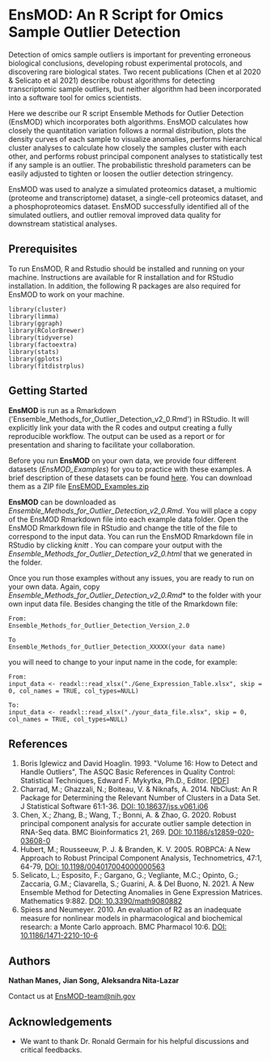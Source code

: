 # EnsMOD: An R Script for Omics Sample Outlier Detection

Detection of omics sample outliers is important for preventing erroneous biological conclusions, developing robust experimental protocols, and discovering rare biological states. Two recent publications (Chen et al 2020 & Selicato et al 2021) describe robust algorithms for detecting transcriptomic sample outliers, but neither algorithm had been incorporated into a software tool for omics scientists. 

Here we describe our R script Ensemble Methods for Outlier Detection (EnsMOD) which incorporates both algorithms. EnsMOD calculates how closely the quantitation variation follows a normal distribution, plots the density curves of each sample to visualize anomalies, performs hierarchical cluster analyses to calculate how closely the samples cluster with each other, and performs robust principal component analyses to statistically test if any sample is an outlier. The probabilistic threshold parameters can be easily adjusted to tighten or loosen the outlier detection stringency. 

EnsMOD was used to analyze a simulated proteomics dataset, a multiomic (proteome and transcriptome) dataset, a single-cell proteomics dataset, and a phosphoproteomics dataset. EnsMOD successfully identified all of the simulated outliers, and outlier removal improved data quality for downstream statistical analyses. 


## Prerequisites

To run EnsMOD, R and Rstudio should be installed and running on your machine. Instructions are available for R installation and for RStudio installation. In addition, the following R packages are also required for EnsMOD to work on your machine. 

```code
library(cluster) 
library(limma)
library(ggraph)
library(RColorBrewer)
library(tidyverse)
library(factoextra)
library(stats)
library(gplots)
library(fitdistrplus)
```

## Getting Started

**EnsMOD** is run as a Rmarkdown ('Ensemble_Methods_for_Outlier_Detection_v2_0.Rmd') in RStudio. It will explicitly link your data with the R codes and output creating a fully reproducible workflow. The output can be used as a report or for presentation and sharing to facilitate your collaboration. 

Before you run **EnsMOD** on your own data, we provide four different datasets (<i>EnsMOD_Examples</i>) for you to practice with these examples. A brief description of these datasets can be found <a href="./EnsMOD_Examples/EnsMOD_Examples_description.txt" target="_blank">here</a>. You can download them as a ZIP file <a href="./EnsMOD_Examples.zip" download>EnsEMOD_Examples.zip</a> 

**EnsMOD** can be downloaded as *Ensemble_Methods_for_Outlier_Detection_v2_0.Rmd*. You will place a copy of the EnsMOD Rmarkdown file into each example data folder. Open the EnsMOD Rmarkdown file in RStudio and change the title of the file to correspond to the input data. You can run the EnsMOD Rmarkdown file in RStudio by clicking *knitt* . You can compare your output with the *Ensemble_Methods_for_Outlier_Detection_v2_0.html* that we generated in the folder. 

Once you run those examples without any issues, you are ready to run on your own data.
Again, copy *Ensemble_Methods_for_Outlier_Detection_v2_0.Rmd** to the folder with your own input data file. Besides changing the title of the Rmarkdown file:

```Code
From:
Ensemble_Methods_for_Outlier_Detection_Version_2.0

To 
Ensemble_Methods_for_Outlier_Detection_XXXXX(your data name)
```

you will need to change to your input name in the code, for example:

```Code
From:
input_data <- readxl::read_xlsx("./Gene_Expression_Table.xlsx", skip = 0, col_names = TRUE, col_types=NULL)

To:
input_data <- readxl::read_xlsx("./your_data_file.xlsx", skip = 0, col_names = TRUE, col_types=NULL)

```

## References

<ol>
	<li>Boris Iglewicz and David Hoaglin. 1993. "Volume 16: How to Detect and Handle Outliers", The ASQC Basic References in Quality Control: Statistical Techniques, Edward F. Mykytka, Ph.D., Editor. [<a href="https://hwbdocuments.env.nm.gov/Los%20Alamos%20National%20Labs/TA%2054/11587.pdf" target=_blank>PDF</a>]
	<li>Charrad, M.; Ghazzali, N.; Boiteau, V. & Niknafs, A. 2014. NbClust: An R Package for Determining the Relevant Number of Clusters in a Data Set. J Statistical Software 61:1-36. <a href="https://doi.org/10.18637/jss.v061.i06" target=_blank>DOI: 10.18637/jss.v061.i06</a>
	<li>Chen, X.; Zhang, B.; Wang, T.; Bonni, A. & Zhao, G. 2020. Robust principal component analysis for accurate outlier sample detection in RNA-Seq data. BMC Bioinformatics 21, 269. <a href="https://doi.org/10.1186/s12859-020-03608-0" target=_blank> DOI: 10.1186/s12859-020-03608-0</a>
	<li>Hubert, M.; Rousseeuw, P. J. & Branden, K. V. 2005. ROBPCA: A New Approach to Robust Principal Component Analysis, Technometrics, 47:1, 64-79, <a href="https://doi.org/10.1198/004017004000000563" target=_blank>DOI: 10.1198/004017004000000563</a>
	<li>Selicato, L.; Esposito, F.;  Gargano, G.; Vegliante, M.C.; Opinto, G.; Zaccaria, G.M.; Ciavarella, S.; Guarini, A. & Del Buono, N.  2021. A New Ensemble Method for Detecting Anomalies in Gene Expression Matrices. Mathematics 9:882. <a href="https://doi.org/10.3390/math9080882" target=_blank>DOI: 10.3390/math9080882</a>
	<li>Spiess and Neumeyer. 2010. An evaluation of R2 as an inadequate measure for nonlinear models in pharmacological and biochemical research: a Monte Carlo approach. BMC Pharmacol 10:6. <a href="https://doi.org/10.1186/1471-2210-10-6" target=_blank>DOI: 10.1186/1471-2210-10-6</a>
</ol>


## Authors

**Nathan Manes,**
**Jian Song,**
**Aleksandra Nita-Lazar**

Contact us at <a href="mailto:EnMOD-team@nih.gov">EnsMOD-team@nih.gov</a>  

## Acknowledgements

* We want to thank Dr. Ronald Germain for his helpful discussions and critical feedbacks.  

